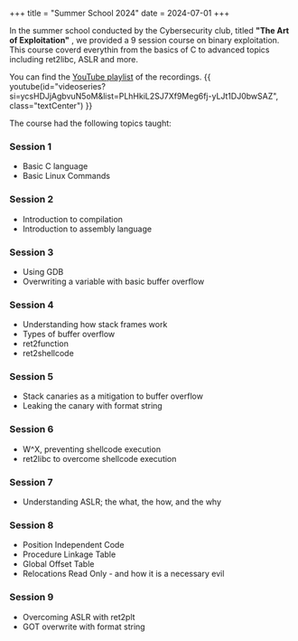 +++
title = "Summer School 2024"
date = 2024-07-01
+++

In the summer school conducted by the Cybersecurity club, titled **"The Art of Exploitation"** , we provided a 9 session course on binary exploitation. 
This course coverd everythin from the basics of C to advanced topics including ret2libc, ASLR and more.

You can find the [YouTube playlist](https://www.youtube.com/watch?v=EfeU8pxDhVE&list=PLhHkiL2SJ7Xf9Meg6fj-yLJt1DJ0bwSAZ&pp=iAQB) of the recordings.
{{ youtube(id="videoseries?si=ycsHDJjAgbvuN5oM&amp;list=PLhHkiL2SJ7Xf9Meg6fj-yLJt1DJ0bwSAZ", class="textCenter") }}

The course had the following topics taught:

### Session 1
- Basic C language
- Basic Linux Commands

### Session 2
- Introduction to compilation
- Introduction to assembly language

### Session 3 
- Using GDB
- Overwriting a variable with basic buffer overflow

### Session 4
- Understanding how stack frames work
- Types of buffer overflow
- ret2function
- ret2shellcode

### Session 5
- Stack canaries as a mitigation to buffer overflow
- Leaking the canary with format string

### Session 6
- W^X, preventing shellcode execution
- ret2libc to overcome shellcode execution

### Session 7
- Understanding ASLR; the what, the how, and the why

### Session 8
- Position Independent Code
- Procedure Linkage Table
- Global Offset Table
- Relocations Read Only - and how it is a necessary evil

### Session 9
- Overcoming ASLR with ret2plt
- GOT overwrite with format string

